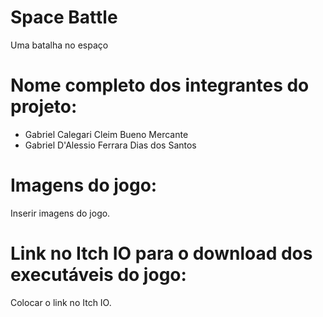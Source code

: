 # Space Battle

Uma batalha no espaço
# Nome completo dos integrantes do projeto:

* Gabriel Calegari Cleim Bueno Mercante
* Gabriel D'Alessio Ferrara Dias dos Santos

# Imagens do jogo:

Inserir imagens do jogo.

# Link no Itch IO para o download dos executáveis do jogo:

Colocar o link no Itch IO.
